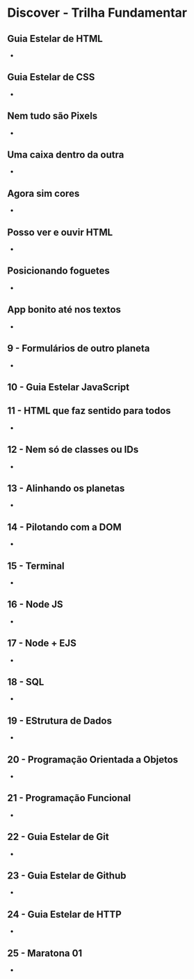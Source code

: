 # Discover - Trilha Fundamentar

## Guia Estelar de HTML
-

## Guia Estelar de CSS
-

## Nem tudo são Pixels
-

## Uma caixa dentro da outra
-

## Agora sim cores
-

## Posso ver e ouvir HTML
-

## Posicionando foguetes
-

## App bonito até nos textos
-

## 9 - Formulários de outro planeta
-

## 10 - Guia Estelar JavaScript


## 11 - HTML que faz sentido para todos
-

## 12 - Nem só de classes ou IDs
-

## 13 - Alinhando os planetas
-

## 14 - Pilotando com a DOM
-

## 15 - Terminal
-

## 16 - Node JS
-

## 17 - Node + EJS
-

## 18 - SQL
-

## 19 - EStrutura de Dados
-

## 20 - Programação Orientada a Objetos
-

## 21 - Programação Funcional
-

## 22 - Guia Estelar de Git
-

## 23 - Guia Estelar de Github
-

## 24 - Guia Estelar de HTTP
-

## 25 - Maratona 01
-

